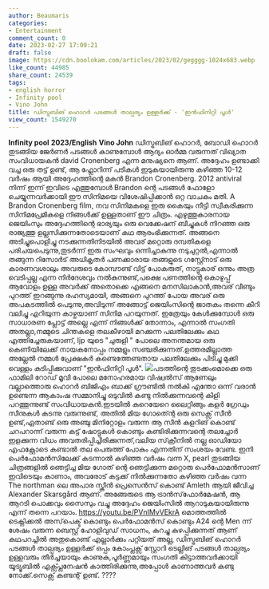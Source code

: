 ```yaml
---
author: Beaumaris
categories:
- Entertainment
comment_count: 0
date: 2023-02-27 17:09:21
draft: false
image: https://cdn.boolokam.com/articles/2023/02/gegggg-1024x683.webp
like_count: 44985
share_count: 24539
tags:
- english horror
- Infinity pool
- Vino John
title: ഡിസ്ട്രബിങ് ഹൊറർ പടങ്ങൾ താല്പര്യം ഉള്ളർക്ക് - 'ഇൻഫിനിറ്റി പൂൾ'
view_count: 1549270
---
```


**Infinity pool** **2023/English** **Vino John** ഡിസ്ട്രബിങ് ഹൊറർ, ബോഡി ഹൊറർ തുടങ്ങിയ ജേർണർ പടങ്ങൾ കാണുമ്പോൾ ആദ്യം ഓർമ്മ വരുന്നത് വിഖ്യാത സംവിധായകൻ david Cronenberg എന്ന മനുഷ്യനെ ആണ്. അദ്ദേഹം ഉണ്ടാക്കി വച്ച ഒരു തട്ട് ഉണ്ട്, ആ ഫ്ലോറിന്ന് പടികൾ ഇടുകയായിരുന്നു കഴിഞ്ഞ 10-12 വർഷം ആയി അദ്ദേഹത്തിന്റെ മകൻ Brandon Cronenberg. 2012 antiviral നിന്ന് ഇന്ന് ഇവിടെ എത്തുമ്പോൾ Brandon ന്റെ പടങ്ങൾ ഫോളോ ചെയ്യുന്നവർക്കായി ഈ സിനിമയെ വിശേഷിപ്പിക്കാൻ ഒറ്റ വാചകം മതി. A Brandon Cronenberg film, നവ സിനിമകളെ ഇരു കൈയും നീട്ടി സ്വീകരിക്കുന്ന സിനിമപ്രേമികളെ നിങ്ങൾക്ക് ഉള്ളതാണ് ഈ ചിത്രം. എഴുത്തുകാരനായ ജെയിംസും അദ്ദേഹത്തിന്റെ ഭാര്യയും ഒരു വെക്കേഷന് ബീച്ചുകൾ നിറഞ്ഞ ഒരു രാജ്യത്തു ഉല്ലസിക്കുന്നതോടെയാണ് കഥ ആരംഭിക്കുന്നത്. അങ്ങനെ അടിച്ചുപൊളിച്ചു നടക്കുന്നതിനിടയിൽ അവര് മറ്റൊരു ദമ്പതികളെ പരിചയപെടുന്നു,തുടർന്ന് ഇരു സംഘവും ഒന്നിച്ചാകുന്നു നടുചുറ്റൽ,എന്നാൽ തങ്ങുന്ന റിസോർട് അധികൃതർ പണക്കാരായ തങ്ങളുടെ ഗസ്റ്റ്നോട്‌ ഒരു കാരണവശാലും അവരുടെ കോമ്പൗണ്ട് വിട്ട് പോകരുത്, നാട്ടുകാര് ഒന്നും അത്ര വെടിപ്പല്ല എന്ന നിർദേശവും നൽകുന്നുണ്ട്,പക്ഷെ പണത്തിന്റെ കൊഴുപ്പ് ആവോളം ഉള്ള അവർക്ക് അതൊക്കെ എങ്ങനെ മനസിലാകാൻ,അവര് വീണ്ടും പുറത്ത് ഇറങ്ങുന്നു രഹസ്യമായി, അങ്ങനെ പുറത്ത് പോയ അവര് ഒരു അപകടത്തിൽ പെടുന്നു,അവിടുന്ന് അങ്ങോട്ട്‌ ജെയിംസിന്റെ ജാതകം തന്നെ കീറി വലിച്ചു എറിയുന്ന കാഴ്ചയാണ് സിനിമ പറയുന്നത്. ഇത്രേയും കേൾക്കുമ്പോൾ ഒരു സാധാരണ പ്ലോട്ട് അല്ലെ എന്ന് നിങ്ങൾക്ക് തോന്നാം, എന്നാൽ സംഗതി അതല്ലാ,നമ്മുടെ ചിന്തകളെ തലകീഴായി മറക്കുന്ന പലതിലേക്കും കഥ എത്തിച്ചേരുകയാണ്, ljp യുടെ "ചുരുളി " പോലെ അനന്തമായ ഒരു കെണിയിലേക്ക് നായകനോപ്പം നമ്മളും സഞ്ചരിക്കുന്നത്.ഉത്തരമില്ലാത്ത അല്ലേൽ നമ്മൾ പ്രേക്ഷകർ കണ്ടെത്തേണ്ടതായ പലതിലേക്കും പിടിച്ചു മുക്കി വെള്ളം കുടിപ്പിക്കുവാണ് "ഇൻഫിനിറ്റി പൂൾ". ![](https://cdn.boolokam.com/articles/2023/02/gegggg-1024x683.webp)പടത്തിന്റെ തുടക്കംമൊക്കെ ഒരു ഫാമിലി റോഡ് മൂവി പോലെ മനോഹരമായ വിഷ്വൽസ് ആണേലും വല്ലാത്തൊരു ഹൊറർ ബിജിഎം ബാക്ക് ഗ്രൗണ്ടിൽ നൽകി എന്തോ ഒന്ന് വരാൻ ഉണ്ടെന്ന ആകാംഷ സമ്മാനിച്ചു ഒടുവിൽ കണ്ടു നിൽക്കുന്നവന്റെ കിളി പറത്തുന്നുണ്ട് സംവിധായകൻ.ഇടയിൽ കുറെയേറെ ലൈറ്റിങ്ങും കളർ ഗ്രേഡും സീനുകൾ കടന്നു വരുന്നുണ്ട്, അതിൽ മിയ ഗോത്ന്റെ ഒരു സെക്സ് സീൻ ഉണ്ട്,ഏതാണ്ട് ഒരു അഞ്ചു മിനിറ്റോളം വരുന്ന ആ സീൻ കളറിങ് കൊണ്ട് ചറപറാന്ന് വരുന്ന കട്ട്‌ ഷോട്ടുകൾ കൊണ്ടും കണ്ടിരിക്കുന്നവന്റെ തലച്ചോർ ഇളക്കുന്ന വിധം അവതരിപ്പിച്ചിരിക്കുന്നത്,വലിയ സ്‌ക്രീനിൽ നല്ല ഓഡിയോ എഫക്റ്റോടെ കണ്ടാൽ തല പെരുത്ത് പോകും എന്നതിന് സംശയം വേണ്ട. ഇനി പെർഫോമൻസിലേക്ക് കടന്നാൽ കഴിഞ്ഞ വർഷം വന്ന X, pearl തുടങ്ങിയ ചിത്രങ്ങളിൽ ഞെട്ടിച്ച മിയ ഗോത് ന്റെ ഞെട്ടിക്കുന്ന മറ്റൊരു പെർഫോമൻസാണ് ഇവിടെയും കാണാം, അവരോട് കട്ടക്ക് നിൽക്കുന്നതോ കഴിഞ്ഞ വർഷം വന്ന The northman ലെ അപാര സ്ക്രീൻ പ്രെസെൻസ് കൊണ്ട് Amleth ആയി ജീവിച്ച Alexander Skarsgård ആണ്. അങ്ങേരുടെ ആ ട്രാൻസ്‌ഫോർമേഷൻ, ആ ആറടി പൊക്കവും സൈസും വച്ചു അദ്ദേഹം ജെയിംസിൽ ആറാടുകയായിരുന്നു എന്ന് തന്നെ പറയാം. https://youtu.be/PVnIMvVEkrA മൊത്തത്തിൽ ടെക്നിക്കൽ അസ്‌പെക്ട് കൊണ്ടും പെർഫോമൻസ് കൊണ്ടും A24 ന്റെ Men ന്ന് ശേഷം വരുന്ന ബെസ്റ്റ് ഹോളിവുഡ് സാധനം, കുറച്ചു കുഴപ്പിക്കുന്നത് ആണ് കഥപറച്ചിൽ അതുകൊണ്ട് എല്ലാർക്കും പറ്റിയത് അല്ല, ഡിസ്ട്രബിങ് ഹൊറർ പടങ്ങൾ താല്പര്യം ഉള്ളർക്ക് ഒപ്പം കോംപ്ലക്സ് സ്റ്റോറി ടെല്ലിങ് പടങ്ങൾ താല്പര്യം ഉള്ളവരും തീർച്ചയായും കാണുക,പൂർണ്ണമായും സംഗതി കിട്ടാത്തവർക്കായി യൂട്യൂബിൽ എക്സ്പ്ലനേഷൻ കാത്തിരിക്കുന്നു,അപ്പോൾ കാണാത്തവർ കണ്ടു നോക്ക്.സെക്സ് കണ്ടന്റ് ഉണ്ട്. ????